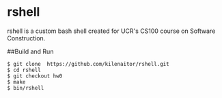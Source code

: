# rshell
rshell is a custom bash shell created for UCR's CS100 course on Software Construction.

##Build and Run
```
$ git clone  https://github.com/kilenaitor/rshell.git
$ cd rshell
$ git checkout hw0
$ make
$ bin/rshell
```